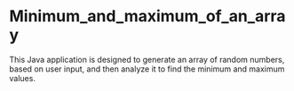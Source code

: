 # Minimum_and_maximum_of_an_array
This Java application is designed to generate an array of random numbers, based on user input, and then analyze it to find the minimum and maximum values.
